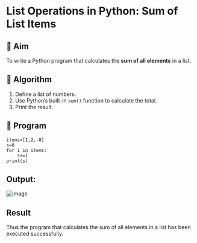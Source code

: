 # List Operations in Python: Sum of List Items

## 🎯 Aim
To write a Python program that calculates the **sum of all elements** in a list.

## 🧠 Algorithm
1. Define a list of numbers.
2. Use Python’s built-in `sum()` function to calculate the total.
3. Print the result.

## 🧾 Program

```
items=[1,2,-8]
s=0
for i in items:
    s+=i
print(s)
```

## Output:

![image](https://github.com/user-attachments/assets/d6a9ead2-fc30-4052-9596-4bf1fd08a08d)

## Result
Thus the program that calculates the sum of all elements in a list has been executed successfully.
